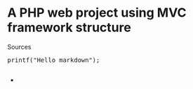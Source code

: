 <h1>A PHP web project using MVC framework structure</h1>

<p>Sources</p>
<pre>
printf("Hello markdown");
</pre>
<h2></h2>
<ul>
<li></li>

